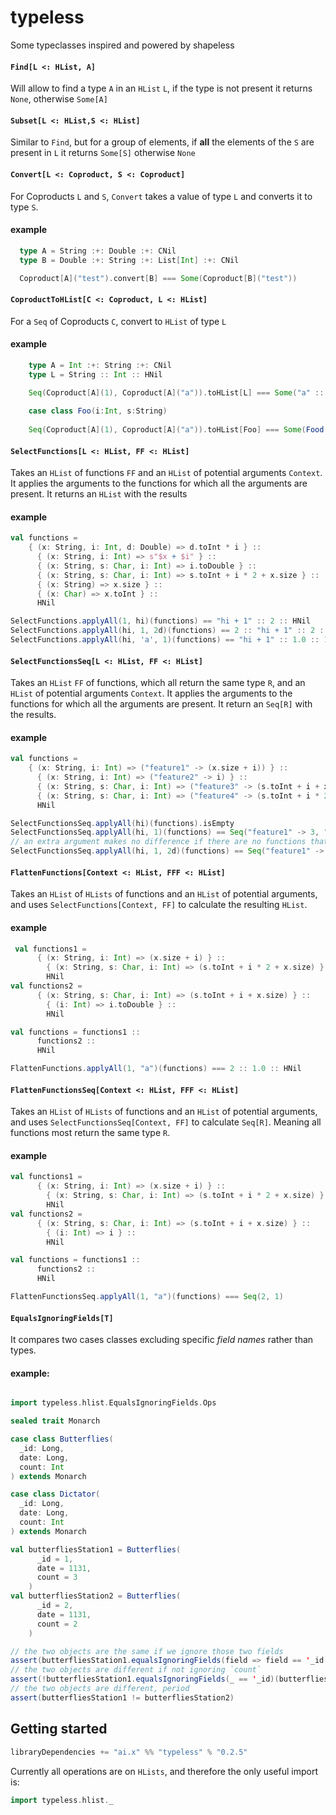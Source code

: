 # typeless

Some typeclasses inspired and powered by shapeless

#### `Find[L <: HList, A]`

Will allow to find a type `A` in an `HList` `L`, if the type is not present it returns `None`, otherwise `Some[A]`

#### `Subset[L <: HList,S <: HList]`

Similar to `Find`, but for a group of elements, if **all** the elements of the  `S` are present in `L` it returns `Some[S]` otherwise `None`

#### `Convert[L <: Coproduct, S <: Coproduct]`

For Coproducts `L` and `S`, `Convert` takes a value of type `L` and converts it to type `S`.

#### example

```scala
  type A = String :+: Double :+: CNil
  type B = Double :+: String :+: List[Int] :+: CNil

  Coproduct[A]("test").convert[B] === Some(Coproduct[B]("test"))

```

#### `CoproductToHList[C <: Coproduct, L <: HList]`

For a `Seq` of Coproducts `C`, convert to `HList` of type `L`

#### example 

```scala
    type A = Int :+: String :+: CNil
    type L = String :: Int :: HNil

    Seq(Coproduct[A](1), Coproduct[A]("a")).toHList[L] === Some("a" :: 1 :: HNil))
    
    case class Foo(i:Int, s:String)
    
    Seq(Coproduct[A](1), Coproduct[A]("a")).toHList[Foo] === Some(Food("a", 1))

```

#### `SelectFunctions[L <: HList, FF <: HList]`

Takes an `HList` of functions `FF` and an `HList` of potential arguments `Context`. It applies the arguments to the functions for which all the arguments are present. It returns an `HList` with the results

#### example

```scala
val functions =
    { (x: String, i: Int, d: Double) => d.toInt * i } ::
      { (x: String, i: Int) => s"$x + $i" } ::
      { (x: String, s: Char, i: Int) => i.toDouble } :: 
      { (x: String, s: Char, i: Int) => s.toInt + i * 2 + x.size } ::
      { (x: String) => x.size } ::
      { (x: Char) => x.toInt } ::
      HNil

SelectFunctions.applyAll(1, hi)(functions) == "hi + 1" :: 2 :: HNil
SelectFunctions.applyAll(hi, 1, 2d)(functions) == 2 :: "hi + 1" :: 2 :: HNil
SelectFunctions.applyAll(hi, 'a', 1)(functions) == "hi + 1" :: 1.0 :: 101 :: 2 :: 97 :: HNil
```

#### `SelectFunctionsSeq[L <: HList, FF <: HList]`

Takes an `HList` `FF` of functions, which all return the same type `R`, and an `HList` of potential arguments `Context`. It applies the arguments to the functions for which all the arguments are present. It return an `Seq[R]` with the results.

#### example

```scala
val functions =
    { (x: String, i: Int) => ("feature1" -> (x.size + i)) } ::
      { (x: String, i: Int) => ("feature2" -> i) } ::
      { (x: String, s: Char, i: Int) => ("feature3" -> (s.toInt + i + x.size)) } ::
      { (x: String, s: Char, i: Int) => ("feature4" -> (s.toInt + i * 2 + x.size)) } ::
      HNil

SelectFunctionsSeq.applyAll(hi)(functions).isEmpty
SelectFunctionsSeq.applyAll(hi, 1)(functions) == Seq("feature1" -> 3, "feature2" -> 1)
// an extra argument makes no difference if there are no functions that use it
SelectFunctionsSeq.applyAll(hi, 1, 2d)(functions) == Seq("feature1" -> 3, "feature2" -> 1)
 ```


#### `FlattenFunctions[Context <: HList, FFF <: HList]` 

Takes an `HList` of `HLists` of functions and an `HList` of potential arguments, and uses `SelectFunctions[Context, FF]` to calculate the resulting `HList`.

#### example

```scala
 val functions1 =
      { (x: String, i: Int) => (x.size + i) } ::
        { (x: String, s: Char, i: Int) => (s.toInt + i * 2 + x.size) } ::
        HNil
val functions2 =
      { (x: String, s: Char, i: Int) => (s.toInt + i + x.size) } ::
        { (i: Int) => i.toDouble } ::
        HNil

val functions = functions1 ::
      functions2 ::
      HNil

FlattenFunctions.applyAll(1, "a")(functions) === 2 :: 1.0 :: HNil
```


#### `FlattenFunctionsSeq[Context <: HList, FFF <: HList]`

Takes an `HList` of `HLists` of functions and an `HList` of potential arguments, and uses `SelectFunctionsSeq[Context, FF]` to calculate `Seq[R]`. Meaning all functions most return the same type `R`.

#### example

```scala
val functions1 =
      { (x: String, i: Int) => (x.size + i) } ::
        { (x: String, s: Char, i: Int) => (s.toInt + i * 2 + x.size) } ::
        HNil
val functions2 =
      { (x: String, s: Char, i: Int) => (s.toInt + i + x.size) } ::
        { (i: Int) => i } ::
        HNil

val functions = functions1 ::
      functions2 ::
      HNil

FlattenFunctionsSeq.applyAll(1, "a")(functions) === Seq(2, 1)
```

#### `EqualsIgnoringFields[T]`

It compares two cases classes excluding specific *field names* rather than types.

#### example:
```scala

import typeless.hlist.EqualsIgnoringFields.Ops

sealed trait Monarch

case class Butterflies(
  _id: Long,
  date: Long,
  count: Int
) extends Monarch

case class Dictator(
  _id: Long,
  date: Long,
  count: Int
) extends Monarch

val butterfliesStation1 = Butterflies(
      _id = 1,
      date = 1131,
      count = 3
    )
val butterfliesStation2 = Butterflies(
      _id = 2,
      date = 1131,
      count = 2
    )

// the two objects are the same if we ignore those two fields
assert(butterfliesStation1.equalsIgnoringFields(field => field == '_id || field == 'count)(butterfliesStation2)) 
// the two objects are different if not ignoring `count`
assert(!butterfliesStation1.equalsIgnoringFields(_ == '_id)(butterfliesStation2))
// the two objects are different, period
assert(butterfliesStation1 != butterfliesStation2) 

```

## Getting started

```scala
libraryDependencies += "ai.x" %% "typeless" % "0.2.5"
```

Currently all operations are on `HLists`, and therefore the only useful import is:

```scala
import typeless.hlist._
```

